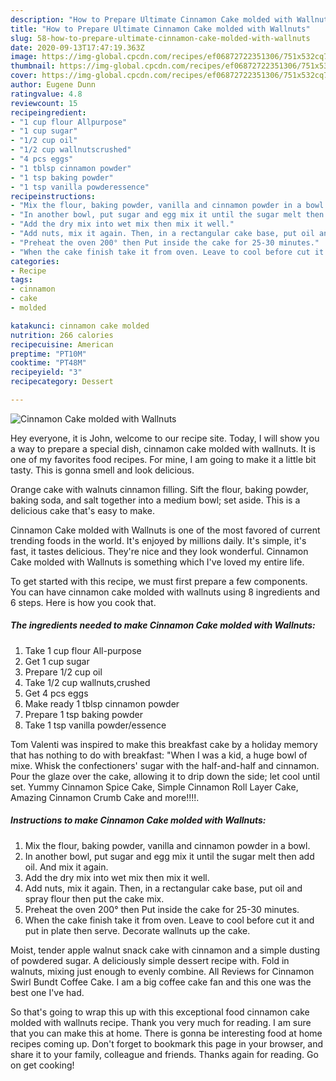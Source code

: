 ```yaml
---
description: "How to Prepare Ultimate Cinnamon Cake molded with Wallnuts"
title: "How to Prepare Ultimate Cinnamon Cake molded with Wallnuts"
slug: 58-how-to-prepare-ultimate-cinnamon-cake-molded-with-wallnuts
date: 2020-09-13T17:47:19.363Z
image: https://img-global.cpcdn.com/recipes/ef06872722351306/751x532cq70/cinnamon-cake-molded-with-wallnuts-recipe-main-photo.jpg
thumbnail: https://img-global.cpcdn.com/recipes/ef06872722351306/751x532cq70/cinnamon-cake-molded-with-wallnuts-recipe-main-photo.jpg
cover: https://img-global.cpcdn.com/recipes/ef06872722351306/751x532cq70/cinnamon-cake-molded-with-wallnuts-recipe-main-photo.jpg
author: Eugene Dunn
ratingvalue: 4.8
reviewcount: 15
recipeingredient:
- "1 cup flour Allpurpose"
- "1 cup sugar"
- "1/2 cup oil"
- "1/2 cup wallnutscrushed"
- "4 pcs eggs"
- "1 tblsp cinnamon powder"
- "1 tsp baking powder"
- "1 tsp vanilla powderessence"
recipeinstructions:
- "Mix the flour, baking powder, vanilla and cinnamon powder in a bowl."
- "In another bowl, put sugar and egg mix it until the sugar melt then add oil. And mix it again."
- "Add the dry mix into wet mix then mix it well."
- "Add nuts, mix it again. Then, in a rectangular cake base, put oil and spray flour then put the cake mix."
- "Preheat the oven 200° then Put inside the cake for 25-30 minutes."
- "When the cake finish take it from oven. Leave to cool before cut it and put in plate then serve. Decorate wallnuts up the cake."
categories:
- Recipe
tags:
- cinnamon
- cake
- molded

katakunci: cinnamon cake molded 
nutrition: 266 calories
recipecuisine: American
preptime: "PT10M"
cooktime: "PT48M"
recipeyield: "3"
recipecategory: Dessert

---
```



![Cinnamon Cake molded with Wallnuts](https://img-global.cpcdn.com/recipes/ef06872722351306/751x532cq70/cinnamon-cake-molded-with-wallnuts-recipe-main-photo.jpg)

Hey everyone, it is John, welcome to our recipe site. Today, I will show you a way to prepare a special dish, cinnamon cake molded with wallnuts. It is one of my favorites food recipes. For mine, I am going to make it a little bit tasty. This is gonna smell and look delicious.

Orange cake with walnuts cinnamon filling. Sift the flour, baking powder, baking soda, and salt together into a medium bowl; set aside. This is a delicious cake that&#39;s easy to make.

Cinnamon Cake molded with Wallnuts is one of the most favored of current trending foods in the world. It's enjoyed by millions daily. It's simple, it's fast, it tastes delicious. They're nice and they look wonderful. Cinnamon Cake molded with Wallnuts is something which I've loved my entire life.


To get started with this recipe, we must first prepare a few components. You can have cinnamon cake molded with wallnuts using 8 ingredients and 6 steps. Here is how you cook that.

<!--inarticleads1-->

##### The ingredients needed to make Cinnamon Cake molded with Wallnuts:

1. Take 1 cup flour All-purpose
1. Get 1 cup sugar
1. Prepare 1/2 cup oil
1. Take 1/2 cup wallnuts,crushed
1. Get 4 pcs eggs
1. Make ready 1 tblsp cinnamon powder
1. Prepare 1 tsp baking powder
1. Take 1 tsp vanilla powder/essence


Tom Valenti was inspired to make this breakfast cake by a holiday memory that has nothing to do with breakfast: &#34;When I was a kid, a huge bowl of mixe. Whisk the confectioners&#39; sugar with the half-and-half and cinnamon. Pour the glaze over the cake, allowing it to drip down the side; let cool until set. Yummy Cinnamon Spice Cake, Simple Cinnamon Roll Layer Cake, Amazing Cinnamon Crumb Cake and more!!!!. 

<!--inarticleads2-->

##### Instructions to make Cinnamon Cake molded with Wallnuts:

1. Mix the flour, baking powder, vanilla and cinnamon powder in a bowl.
1. In another bowl, put sugar and egg mix it until the sugar melt then add oil. And mix it again.
1. Add the dry mix into wet mix then mix it well.
1. Add nuts, mix it again. Then, in a rectangular cake base, put oil and spray flour then put the cake mix.
1. Preheat the oven 200° then Put inside the cake for 25-30 minutes.
1. When the cake finish take it from oven. Leave to cool before cut it and put in plate then serve. Decorate wallnuts up the cake.


Moist, tender apple walnut snack cake with cinnamon and a simple dusting of powdered sugar. A deliciously simple dessert recipe with. Fold in walnuts, mixing just enough to evenly combine. All Reviews for Cinnamon Swirl Bundt Coffee Cake. I am a big coffee cake fan and this one was the best one I&#39;ve had. 

So that's going to wrap this up with this exceptional food cinnamon cake molded with wallnuts recipe. Thank you very much for reading. I am sure that you can make this at home. There is gonna be interesting food at home recipes coming up. Don't forget to bookmark this page in your browser, and share it to your family, colleague and friends. Thanks again for reading. Go on get cooking!

